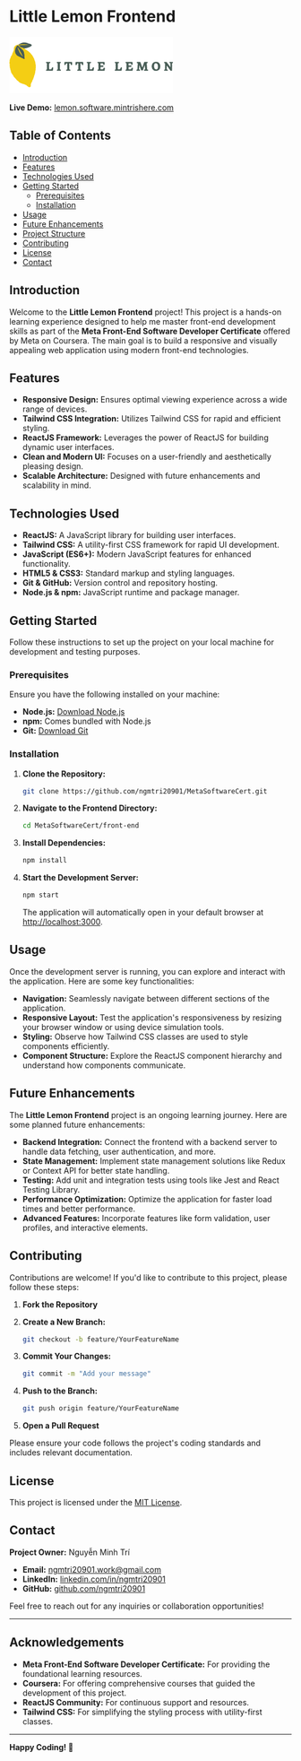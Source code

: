 # Little Lemon Frontend

![Little Lemon Logo](https://github.com/ngmtri20901/MetaSoftwareCert/blob/Front-end/src/images/Logo-yellow-horizon.png)

**Live Demo:** [lemon.software.mintrishere.com](https://lemon.software.mintrishere.com)

## Table of Contents

- [Introduction](#introduction)
- [Features](#features)
- [Technologies Used](#technologies-used)
- [Getting Started](#getting-started)
  - [Prerequisites](#prerequisites)
  - [Installation](#installation)
- [Usage](#usage)
- [Future Enhancements](#future-enhancements)
- [Project Structure](#project-structure)
- [Contributing](#contributing)
- [License](#license)
- [Contact](#contact)

## Introduction

Welcome to the **Little Lemon Frontend** project! This project is a hands-on learning experience designed to help me master front-end development skills as part of the **Meta Front-End Software Developer Certificate** offered by Meta on Coursera. The main goal is to build a responsive and visually appealing web application using modern front-end technologies.

## Features

- **Responsive Design:** Ensures optimal viewing experience across a wide range of devices.
- **Tailwind CSS Integration:** Utilizes Tailwind CSS for rapid and efficient styling.
- **ReactJS Framework:** Leverages the power of ReactJS for building dynamic user interfaces.
- **Clean and Modern UI:** Focuses on a user-friendly and aesthetically pleasing design.
- **Scalable Architecture:** Designed with future enhancements and scalability in mind.

## Technologies Used

- **ReactJS:** A JavaScript library for building user interfaces.
- **Tailwind CSS:** A utility-first CSS framework for rapid UI development.
- **JavaScript (ES6+):** Modern JavaScript features for enhanced functionality.
- **HTML5 & CSS3:** Standard markup and styling languages.
- **Git & GitHub:** Version control and repository hosting.
- **Node.js & npm:** JavaScript runtime and package manager.

## Getting Started

Follow these instructions to set up the project on your local machine for development and testing purposes.

### Prerequisites

Ensure you have the following installed on your machine:

- **Node.js:** [Download Node.js](https://nodejs.org/)
- **npm:** Comes bundled with Node.js
- **Git:** [Download Git](https://git-scm.com/downloads)

### Installation

1. **Clone the Repository:**

   ```bash
   git clone https://github.com/ngmtri20901/MetaSoftwareCert.git
   ```

2. **Navigate to the Frontend Directory:**

   ```bash
   cd MetaSoftwareCert/front-end
   ```

3. **Install Dependencies:**

   ```bash
   npm install
   ```

4. **Start the Development Server:**

   ```bash
   npm start
   ```

   The application will automatically open in your default browser at [http://localhost:3000](http://localhost:3000).

## Usage

Once the development server is running, you can explore and interact with the application. Here are some key functionalities:

- **Navigation:** Seamlessly navigate between different sections of the application.
- **Responsive Layout:** Test the application's responsiveness by resizing your browser window or using device simulation tools.
- **Styling:** Observe how Tailwind CSS classes are used to style components efficiently.
- **Component Structure:** Explore the ReactJS component hierarchy and understand how components communicate.

## Future Enhancements

The **Little Lemon Frontend** project is an ongoing learning journey. Here are some planned future enhancements:

- **Backend Integration:** Connect the frontend with a backend server to handle data fetching, user authentication, and more.
- **State Management:** Implement state management solutions like Redux or Context API for better state handling.
- **Testing:** Add unit and integration tests using tools like Jest and React Testing Library.
- **Performance Optimization:** Optimize the application for faster load times and better performance.
- **Advanced Features:** Incorporate features like form validation, user profiles, and interactive elements.

## Contributing

Contributions are welcome! If you'd like to contribute to this project, please follow these steps:

1. **Fork the Repository**
2. **Create a New Branch:**

   ```bash
   git checkout -b feature/YourFeatureName
   ```

3. **Commit Your Changes:**

   ```bash
   git commit -m "Add your message"
   ```

4. **Push to the Branch:**

   ```bash
   git push origin feature/YourFeatureName
   ```

5. **Open a Pull Request**

Please ensure your code follows the project's coding standards and includes relevant documentation.

## License

This project is licensed under the [MIT License](LICENSE).

## Contact

**Project Owner:** Nguyễn Minh Trí

- **Email:** ngmtri20901.work@gmail.com
- **LinkedIn:** [linkedin.com/in/ngmtri20901](https://www.linkedin.com/in/ngmtri20901)
- **GitHub:** [github.com/ngmtri20901](https://github.com/ngmtri20901)

Feel free to reach out for any inquiries or collaboration opportunities!

---

## Acknowledgements

- **Meta Front-End Software Developer Certificate:** For providing the foundational learning resources.
- **Coursera:** For offering comprehensive courses that guided the development of this project.
- **ReactJS Community:** For continuous support and resources.
- **Tailwind CSS:** For simplifying the styling process with utility-first classes.

---

**Happy Coding! 🚀**

